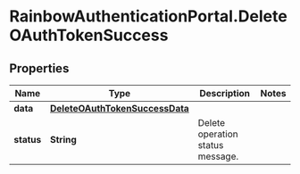 # RainbowAuthenticationPortal.DeleteOAuthTokenSuccess

## Properties

Name | Type | Description | Notes
------------ | ------------- | ------------- | -------------
**data** | [**DeleteOAuthTokenSuccessData**](DeleteOAuthTokenSuccessData.md) |  | 
**status** | **String** | Delete operation status message. | 


